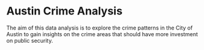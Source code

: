 # Austin Crime Analysis

The aim of this data analysis is to explore the crime patterns in the City of Austin to gain insights on the crime areas that should have more investment on public security. 
